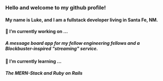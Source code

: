 ### Hello and welcome to my github profile!

#### My name is Luke, and I am a fullstack developer living in Santa Fe, NM.

#### 🔭 I’m currently working on ...

##### A message board app for my fellow engineering fellows and a Blockbuster-inspired "streaming" service.

#### 🌱 I’m currently learning ...

##### The MERN-Stack and Ruby on Rails

<!--
**guantanamobosch/guantanamobosch** is a ✨ _special_ ✨ repository because its `README.md` (this file) appears on your GitHub profile.

Here are some ideas to get you started:

- 🔭 I’m currently working on ...
- 🌱 I’m currently learning ...
- 👯 I’m looking to collaborate on ...
- 🤔 I’m looking for help with ...
- 💬 Ask me about ...
- 📫 How to reach me: ...
- 😄 Pronouns: ...
- ⚡ Fun fact: ...
-->
